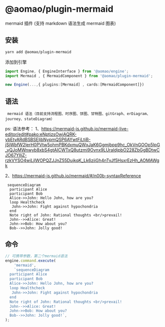 # @aomao/plugin-mermaid

mermaid 插件 (支持 markdown 语法生成 mermaid 图表)

## 安装

```bash
yarn add @aomao/plugin-mermaid
```

添加到引擎

```ts
import Engine, { EngineInterface } from '@aomao/engine';
import Mermaid , { MermaidComponent } from '@aomao/plugin-mermaid';

new Engine(...,{ plugins:[Mermaid] , cards:[MermaidComponent]})
```

## 语法

```mermaid
 mermaid 语法（目前支持流程图、时序图、饼图、甘特图、gitGraph、erDiagram、journey、stateDiagram）
```

ps:
语法参考：
1、<https://mermaid-js.github.io/mermaid-live-editor/edit#pako:eNptjzsOwjAQRK-ybEtyARdBSBSEljbNypmQSP6AYwtFiLtjB-jSjWbfW2lerH0PVtw5ohmPBKdxmuQWxJaK6Ggmjbpp9hc_OkVnGOOp5IpG_yQJoMWnwyb8xbS4gtAICWTxQ8utzmi9Ovnx9LUraldjpbO228ZbGgBDtwCJO67YIliZ-rzkVYSO4wiLjlWOPQZJJnZ55DujkqK_Lk6ziiGh4nTvJf5HsxrEzHh_AOMAWgk>

2、<https://mermaid-js.github.io/mermaid/#/n00b-syntaxReference>

```mermaid
 sequenceDiagram
  participant Alice
  participant Bob
  Alice->>John: Hello John, how are you?
  loop Healthcheck
   John->>John: Fight against hypochondria
  end
  Note right of John: Rational thoughts <br/>prevail!
  John-->>Alice: Great!
  John->>Bob: How about you?
  Bob-->>John: Jolly good!
```

## 命令

```ts
// 可携带参数，第二个mermaid语法
engine.command.execute(
	'mermaid',
	`sequenceDiagram
  participant Alice
  participant Bob
  Alice->>John: Hello John, how are you?
  loop Healthcheck
   John->>John: Fight against hypochondria
  end
  Note right of John: Rational thoughts <br/>prevail!
  John-->>Alice: Great!
  John->>Bob: How about you?
  Bob-->>John: Jolly good!`,
);
```
